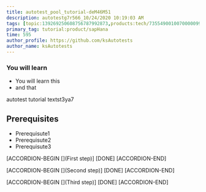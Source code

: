 ```yaml
---
title: autotest_pool_tutorial-deM46M51
description: autotestg7r566_10/24/2020 10:19:03 AM
tags: [topic:139269250608756787992873,products:tech/73554900100700000996,tutorial:experience/advanced]
primary_tag: tutorial:product/sapHana
time: 595
author_profile: https://github.com/ksAutotests
author_name: ksAutotests
---
```

### You will learn
- You will learn this
- and that

autotest tutorial textst3ya7

## Prerequisites
- Prerequisute1
- Prerequisute2
- Prerequisute3

[ACCORDION-BEGIN [](First step)]
[DONE]
[ACCORDION-END]

[ACCORDION-BEGIN [](Second step)]
[DONE]
[ACCORDION-END]

[ACCORDION-BEGIN [](Third step)]
[DONE]
[ACCORDION-END]

